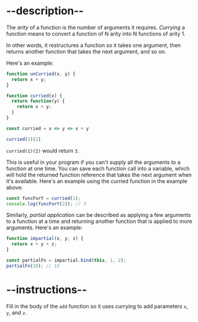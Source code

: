 

# --description--

The <dfn>arity</dfn> of a function is the number of arguments it requires. <dfn>Currying</dfn> a function means to convert a function of N arity into N functions of arity 1.

In other words, it restructures a function so it takes one argument, then returns another function that takes the next argument, and so on.

Here's an example:

```js
function unCurried(x, y) {
  return x + y;
}

function curried(x) {
  return function(y) {
    return x + y;
  }
}

const curried = x => y => x + y

curried(1)(2)
```

`curried(1)(2)` would return `3`.

This is useful in your program if you can't supply all the arguments to a function at one time. You can save each function call into a variable, which will hold the returned function reference that takes the next argument when it's available. Here's an example using the curried function in the example above:

```js
const funcForY = curried(1);
console.log(funcForY(2)); // 3
```

Similarly, <dfn>partial application</dfn> can be described as applying a few arguments to a function at a time and returning another function that is applied to more arguments. Here's an example:

```js
function impartial(x, y, z) {
  return x + y + z;
}

const partialFn = impartial.bind(this, 1, 2);
partialFn(10); // 13
```

# --instructions--

Fill in the body of the `add` function so it uses currying to add parameters `x`, `y`, and `z`.
